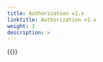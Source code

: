```yaml
---
title: Authorization v1.x
linktitle: Authorization v1.x
weight: 3
description: >
---
```

{{<include  file="content/v2/getting-started/uninstallation/helm/module/authorizationv1-x.md" Var="powermax" >}}
